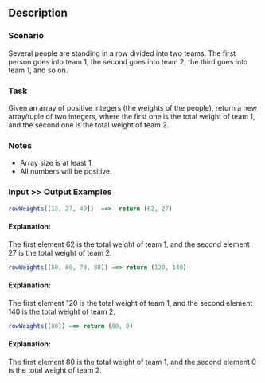 ## Description

### Scenario

Several people are standing in a row divided into two teams.
The first person goes into team 1, the second goes into team 2, the third goes into team 1, and so on.

### Task

Given an array of positive integers (the weights of the people), return a new array/tuple of two integers, where the first one is the total weight of team 1, and the second one is the total weight of team 2.

### Notes

- Array size is at least 1.
- All numbers will be positive.

### Input >> Output Examples

```ts
rowWeights([13, 27, 49])  ==>  return (62, 27)
```

#### Explanation:

The first element 62 is the total weight of team 1, and the second element 27 is the total weight of team 2.

```ts
rowWeights([50, 60, 70, 80]) ==> return (120, 140)
```

#### Explanation:

The first element 120 is the total weight of team 1, and the second element 140 is the total weight of team 2.

```ts
rowWeights([80]) ==> return (80, 0)
```

#### Explanation:

The first element 80 is the total weight of team 1, and the second element 0 is the total weight of team 2.
